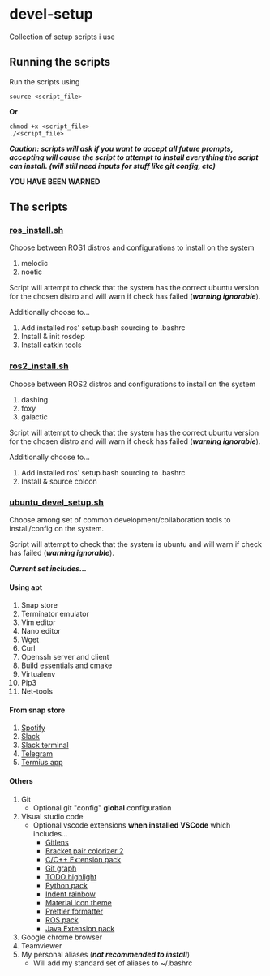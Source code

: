 # devel-setup

Collection of setup scripts i use

## Running the scripts

Run the scripts using

```shell
source <script_file>
```

__Or__

```shell
chmod +x <script_file>
./<script_file>
```

___Caution: scripts will ask if you want to accept all future prompts, 
accepting will cause the script to attempt to install everything the script can install. (will still need inputs for stuff like git config, etc)___  

__YOU HAVE BEEN WARNED__

## The scripts

### [ros_install.sh](./ros_install.sh)

Choose between ROS1 distros and configurations to install on the system

1. melodic
2. noetic

Script will attempt to check that the system has the correct ubuntu version for the chosen distro and will warn if check has failed (___warning ignorable___).

Additionally choose to...

1. Add installed ros' setup.bash sourcing to .bashrc
2. Install & init rosdep
3. Install catkin tools

### [ros2_install.sh](./ros2_install.sh)

Choose between ROS2 distros and configurations to install on the system

1. dashing
2. foxy
3. galactic

Script will attempt to check that the system has the correct ubuntu version for the chosen distro and will warn if check has failed (___warning ignorable___).

Additionally choose to...

1. Add installed ros' setup.bash sourcing to .bashrc
2. Install & source colcon

### [ubuntu_devel_setup.sh](./ubuntu_devel_setup.sh)

Choose among set of common development/collaboration tools to install/config on the system.

Script will attempt to check that the system is ubuntu and will warn if check has failed (___warning ignorable___).

___Current set includes...___

#### __Using apt__

1. Snap store
2. Terminator emulator
3. Vim editor
4. Nano editor
5. Wget
6. Curl
7. Openssh server and client
8. Build essentials and cmake
9. Virtualenv
10. Pip3
11. Net-tools

#### __From snap store__

1. [Spotify](https://snapcraft.io/spotify)
2. [Slack](https://snapcraft.io/slack)
3. [Slack terminal](https://snapcraft.io/slack-term)
4. [Telegram](https://snapcraft.io/telegram-desktop)
5. [Termius app](https://snapcraft.io/termius-app)

#### __Others__

1. Git
    * Optional git "config" __global__ configuration
2. Visual studio code
    * Optional vscode extensions __when installed VSCode__ which includes...
        * [Gitlens](https://marketplace.visualstudio.com/items?itemName=eamodio.gitlens)
        * [Bracket pair colorizer 2](https://marketplace.visualstudio.com/items?itemName=CoenraadS.bracket-pair-colorizer-2)
        * [C/C++ Extension pack](https://marketplace.visualstudio.com/items?itemName=ms-vscode.cpptools-extension-pack)
        * [Git graph](https://marketplace.visualstudio.com/items?itemName=mhutchie.git-graph)
        * [TODO highlight](https://marketplace.visualstudio.com/items?itemName=wayou.vscode-todo-highlight)
        * [Python pack](https://marketplace.visualstudio.com/items?itemName=ms-python.python)
        * [Indent rainbow](https://marketplace.visualstudio.com/items?itemName=oderwat.indent-rainbow)
        * [Material icon theme](https://marketplace.visualstudio.com/items?itemName=pkief.material-icon-theme)
        * [Prettier formatter](https://marketplace.visualstudio.com/items?itemName=esbenp.prettier-vscode)
        * [ROS pack](https://marketplace.visualstudio.com/items?itemName=ms-iot.vscode-ros)
        * [Java Extension pack](https://marketplace.visualstudio.com/items?itemName=vscjava.vscode-java-pack)
3. Google chrome browser
4. Teamviewer
5. My personal aliases (___not recommended to install___)
    * Will add my standard set of aliases to ~/.bashrc 
